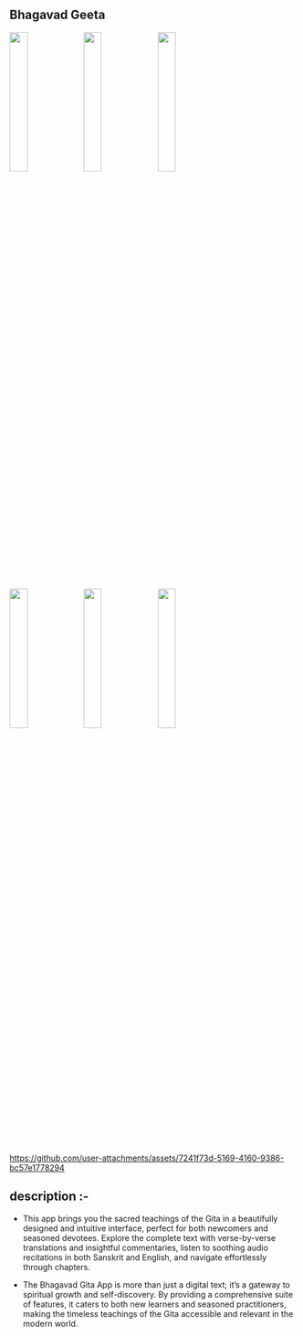 ## Bhagavad Geeta 
<img src = "https://github.com/user-attachments/assets/746996f9-f261-4f6f-9195-f9226c8c8808" height = 25%  width = 25%>
<img src = "https://github.com/user-attachments/assets/4d4f7690-33d2-4607-883a-d0416870f7b3" height = 25%  width = 25%>
<img src = "https://github.com/user-attachments/assets/c6d7b872-5b54-418f-af5a-214a8f16edfd" height = 25%  width = 25%>

<img src = "https://github.com/user-attachments/assets/b67d600e-9a28-4276-addf-5db98e751f07" height = 25%  width = 25%>
<img src = "https://github.com/user-attachments/assets/8fc501b8-1456-4650-910a-416ebce1809d" height = 25%  width = 25%>
<img src = "https://github.com/user-attachments/assets/b4d8fed3-1215-408f-bfc9-d582ffbc1f16" height = 25%  width = 25%>


https://github.com/user-attachments/assets/7241f73d-5169-4160-9386-bc57e1778294


## description :-

- This app brings you the sacred teachings of the Gita in a beautifully designed and intuitive interface, perfect for both newcomers and seasoned devotees. Explore the complete text with verse-by-verse translations and insightful commentaries, listen to soothing audio recitations in both Sanskrit and English, and navigate effortlessly through chapters.

- The Bhagavad Gita App is more than just a digital text; it’s a gateway to spiritual growth and self-discovery. By providing a comprehensive suite of features, it caters to both new learners and seasoned practitioners, making the timeless teachings of the Gita accessible and relevant in the modern world.

